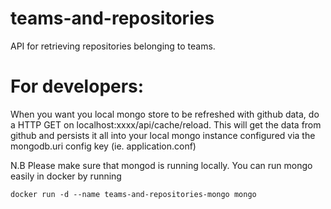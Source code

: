 # teams-and-repositories
API for retrieving repositories belonging to teams.

For developers:
===============
 
 When you want you local mongo store to be refreshed with github data, do a HTTP GET on localhost:xxxx/api/cache/reload.
  This will get the data from github and persists it all into your local mongo instance configured via the mongodb.uri config key (ie. application.conf) 

 N.B Please make sure that mongod is running locally. You can run mongo easily in docker by running
 
    docker run -d --name teams-and-repositories-mongo mongo
 
 
 

